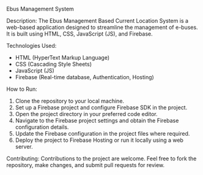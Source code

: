 Ebus Management System

Description:
The Ebus Management Based Current Location System is a web-based application designed to streamline the management of e-buses. It is built using HTML, CSS, JavaScript (JS), and Firebase.

Technologies Used:
- HTML (HyperText Markup Language)
- CSS (Cascading Style Sheets)
- JavaScript (JS)
- Firebase (Real-time database, Authentication, Hosting)

How to Run:
1. Clone the repository to your local machine.
2. Set up a Firebase project and configure Firebase SDK in the project.
3. Open the project directory in your preferred code editor.
4. Navigate to the Firebase project settings and obtain the Firebase configuration details.
5. Update the Firebase configuration in the project files where required.
6. Deploy the project to Firebase Hosting or run it locally using a web server.

Contributing:
Contributions to the project are welcome. Feel free to fork the repository, make changes, and submit pull requests for review.
